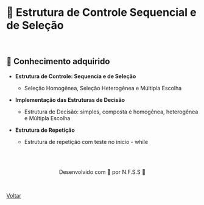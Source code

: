 <h1>🔄 Estrutura de Controle Sequencial e de Seleção</h1>

<br>

<h2> 🧠 Conhecimento adquirido </h2>

- **Estrutura de Controle: Sequencia e de Seleção**
  - Seleção Homogênea, Seleção Heterogênea e Múltipla Escolha
- **Implementação das Estruturas de Decisão**
  - Estrutura de Decisão: simples, composta e homogênea, heterogênea e Múltipla Escolha

- **Estrutura de Repetição**
  - Estrutura de repetição com teste no inicio - while


<br><br>

<p align="center"> Desenvolvido com 💜 por N.F.S.S 👋 <p>


<br>

<a href="./README.md">Voltar</a>